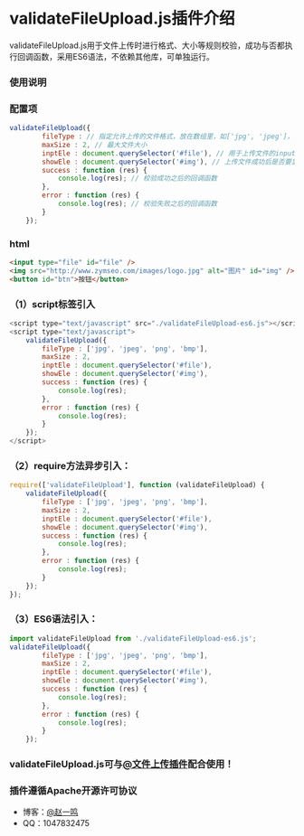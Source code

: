 # validateFileUpload.js插件介绍

validateFileUpload.js用于文件上传时进行格式、大小等规则校验，成功与否都执行回调函数，采用ES6语法，不依赖其他库，可单独运行。

### 使用说明

### 配置项
``` javascript
validateFileUpload({
		fileType : // 指定允许上传的文件格式，放在数组里，如['jpg', 'jpeg']，如果不校验格式，可以为null。
		maxSize : 2, // 最大文件大小
		inptEle : document.querySelector('#file'), // 用于上传文件的input表单
		showEle : document.querySelector('#img'), // 上传文件成功后是否要显示要页面当中的img，如果不需要，可以为null。
		success : function (res) {
			console.log(res); // 校验成功之后的回调函数
		},
		error : function (res) {
			console.log(res); // 校验失败之后的回调函数
		}
	});
```

### html

``` html
<input type="file" id="file" />
<img src="http://www.zymseo.com/images/logo.jpg" alt="图片" id="img" />
<button id="btn">按钮</button>
```

### （1）script标签引入

``` javascript
<script type="text/javascript" src="./validateFileUpload-es6.js"></script>
<script type="text/javascript">
	validateFileUpload({
		fileType : ['jpg', 'jpeg', 'png', 'bmp'],
		maxSize : 2,
		inptEle : document.querySelector('#file'),
		showEle : document.querySelector('#img'),
		success : function (res) {
			console.log(res);
		},
		error : function (res) {
			console.log(res);
		}
	});
</script>
```
### （2）require方法异步引入：
``` javascript
require(['validateFileUpload'], function (validateFileUpload) {
	validateFileUpload({
		fileType : ['jpg', 'jpeg', 'png', 'bmp'],
		maxSize : 2,
		inptEle : document.querySelector('#file'),
		showEle : document.querySelector('#img'),
		success : function (res) {
			console.log(res);
		},
		error : function (res) {
			console.log(res);
		}
	});
});
```
### （3）ES6语法引入：
``` javascript
import validateFileUpload from './validateFileUpload-es6.js';
validateFileUpload({
		fileType : ['jpg', 'jpeg', 'png', 'bmp'],
		maxSize : 2,
		inptEle : document.querySelector('#file'),
		showEle : document.querySelector('#img'),
		success : function (res) {
			console.log(res);
		},
		error : function (res) {
			console.log(res);
		}
	});
```
### validateFileUpload.js可与[@文件上传插件](https://github.com/zymseo/iframeFileUpload)配合使用！
### 插件遵循Apache开源许可协议
- 博客：[@赵一鸣](http://www.zymseo.com)
- QQ：1047832475